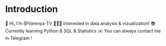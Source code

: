 # Introduction
👋 Hi, I’m @Varenya-TV 🤸🏽‍♀️ Interested in data analysis &amp; vizualization! 📚 Currently learning Python &amp; SQL &amp; Statistics ✉️ You can always contact me in Telegram !
